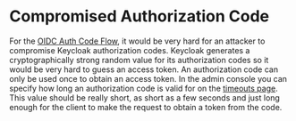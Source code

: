 # Compromised Authorization Code

For the [OIDC Auth Code Flow](https://wjw465150.gitbooks.io/keycloak-documentation/content/server\_admin/topics/sso-protocols/oidc.html#\_oidc-auth-flows), it would be very hard for an attacker to compromise Keycloak authorization codes. Keycloak generates a cryptographically strong random value for its authorization codes so it would be very hard to guess an access token. An authorization code can only be used once to obtain an access token. In the admin console you can specify how long an authorization code is valid for on the [timeouts page](https://wjw465150.gitbooks.io/keycloak-documentation/content/server\_admin/topics/sessions/timeouts.html#\_timeouts). This value should be really short, as short as a few seconds and just long enough for the client to make the request to obtain a token from the code.
